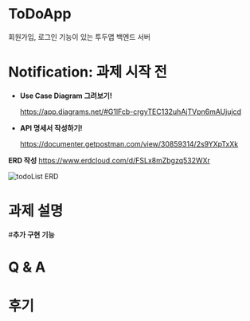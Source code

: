 # ToDoApp
회원가입, 로그인 기능이 있는 투두앱 백엔드 서버

# **Notification: 과제 시작 전**

- **Use Case Diagram 그려보기!**

    https://app.diagrams.net/#G1lFcb-crgyTEC132uhAjTVpn6mAUjujcd
    
- **API 명세서 작성하기!**
    
  https://documenter.getpostman.com/view/30859314/2s9YXpTxXk 
    
**ERD 작성**
  https://www.erdcloud.com/d/FSLx8mZbgzq532WXr
    
![todoList ERD](https://github.com/leeminju/ToDoApp/assets/19209147/c9ff681b-e6fe-4967-b849-8ea14a4944cd)


  
    

# 과제 설명

        

#**추가 구현 기능**

# Q & A

# 후기
